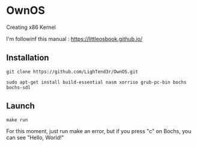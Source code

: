 # OwnOS
Creating x86 Kernel

I'm followinf this manual : https://littleosbook.github.io/

## Installation

```
git clone https://github.com/LighTend3r/OwnOS.git

sudo apt-get install build-essential nasm xorriso grub-pc-bin bochs bochs-sdl
```

## Launch

```
make run
```

For this moment, just run make an error, but if you press "c" on Bochs, you can see "Hello, World!"

